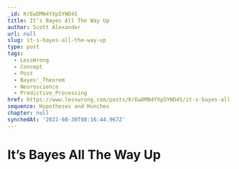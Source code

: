 ```yaml
---
_id: KrEwDMN4YXp5YWD45
title: It’s Bayes All The Way Up
author: Scott Alexander
url: null
slug: it-s-bayes-all-the-way-up
type: post
tags:
  - LessWrong
  - Concept
  - Post
  - Bayes'_Theorem
  - Neuroscience
  - Predictive_Processing
href: https://www.lesswrong.com/posts/KrEwDMN4YXp5YWD45/it-s-bayes-all-the-way-up
sequence: Hypotheses and Hunches
chapter: null
synchedAt: '2022-08-30T08:16:44.967Z'
---
```


# It’s Bayes All The Way Up
